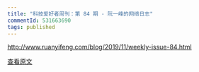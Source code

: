 ```yaml
---
title: "科技爱好者周刊：第 84 期 - 阮一峰的网络日志"
commentId: 531663690
tags: published
---
```


http://www.ruanyifeng.com/blog/2019/11/weekly-issue-84.html
    
[查看原文](https://github.com/lotosbin/lotosbin.github.io/issues/123)
    